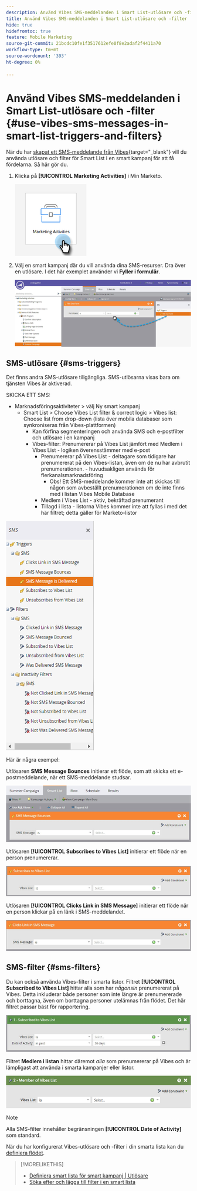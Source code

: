 ```yaml
---
description: Använd Vibes SMS-meddelanden i Smart List-utlösare och -filter - Marketo Docs - Produktdokumentation
title: Använd Vibes SMS-meddelanden i Smart List-utlösare och -filter
hide: true
hidefromtoc: true
feature: Mobile Marketing
source-git-commit: 21bcdc10fe1f3517612efe0f8e2adaf2f4411a70
workflow-type: tm+mt
source-wordcount: '393'
ht-degree: 0%

---
```


# Använd Vibes SMS-meddelanden i Smart List-utlösare och -filter {#use-vibes-sms-messages-in-smart-list-triggers-and-filters}

När du har [skapat ett SMS-meddelande från Vibes](/help/marketo/product-docs/mobile-marketing/vibes-sms-messages/create-a-vibes-sms-message.md){target="_blank"} vill du använda utlösare och filter för Smart List i en smart kampanj för att få fördelarna. Så här gör du.

1. Klicka på **[!UICONTROL Marketing Activities]** i Min Marketo.

   ![](assets/use-vibes-sms-messages-in-smart-list-triggers-and-filters-1.png)

1. Välj en smart kampanj där du vill använda dina SMS-resurser. Dra över en utlösare. I det här exemplet använder vi **Fyller i formulär**.

   ![](assets/fills-out-form-pull-over.jpg)

## SMS-utlösare {#sms-triggers}

Det finns andra SMS-utlösare tillgängliga. SMS-utlösarna visas bara om tjänsten Vibes är aktiverad.

SKICKA ETT SMS:

* Marknadsföringsaktiviteter > välj Ny smart kampanj
   * Smart List > Choose Vibes List filter &amp; correct logic > Vibes list: Choose list from drop-down (lista över mobila databaser som synkroniseras från Vibes-plattformen)
      * Kan förfina segmenteringen och använda SMS och e-postfilter och utlösare i en kampanj
      * Vibes-filter: Prenumererar på Vibes List jämfört med Medlem i Vibes List - logiken överensstämmer med e-post
         * Prenumererar på Vibes List - deltagare som tidigare har prenumererat på den Vibes-listan, även om de nu har avbrutit prenumerationen.  - huvudsakligen används för flerkanalsmarknadsföring
            * Obs! Ett SMS-meddelande kommer inte att skickas till någon som avbeställt prenumerationen om de inte finns med i listan Vibes Mobile Database
         * Medlem i Vibes List - aktiv, bekräftad prenumerant
         * Tillagd i lista - listorna Vibes kommer inte att fyllas i med det här filtret; detta gäller för Marketo-listor

![](assets/new-sms-search2.png)

Här är några exempel:

Utlösaren **SMS Message Bounces** initierar ett flöde, som att skicka ett e-postmeddelande, när ett SMS-meddelande studsar.

![](assets/sms-message-bounces-real.jpg)

Utlösaren **[!UICONTROL Subscribes to Vibes List]** initierar ett flöde när en person prenumererar.

![](assets/subscribes-to-vibes-list-real.jpg)

Utlösaren **[!UICONTROL Clicks Link in SMS Message]** initierar ett flöde när en person klickar på en länk i SMS-meddelandet.

![](assets/clicks-link-in-sms-message.jpg)

## SMS-filter {#sms-filters}

Du kan också använda Vibes-filter i smarta listor. Filtret **[!UICONTROL Subscribed to Vibes List]** hittar alla som har *någonsin* prenumererat på Vibes. Detta inkluderar både personer som inte längre är prenumererade och borttagna, även om borttagna personer utelämnas från flödet. Det här filtret passar bäst för rapportering.

![](assets/subscribed-to-vibes-list-filter-real.jpg)

Filtret **Medlem i listan** hittar däremot *alla* som prenumererar på Vibes och är lämpligast att använda i smarta kampanjer eller listor.

![](assets/image001.png)

>[!NOTE]
>
>Alla SMS-filter innehåller begränsningen **[!UICONTROL Date of Activity]** som standard.

När du har konfigurerat Vibes-utlösare och -filter i din smarta lista kan du [definiera flödet](/help/marketo/product-docs/mobile-marketing/vibes-sms-messages/add-a-flow-step-for-sms.md).

>[!MORELIKETHIS]
>
>* [Definiera smart lista för smart kampanj | Utlösare ](/help/marketo/product-docs/core-marketo-concepts/smart-campaigns/creating-a-smart-campaign/define-smart-list-for-smart-campaign-trigger.md)
>* [Söka efter och lägga till filter i en smart lista](/help/marketo/product-docs/core-marketo-concepts/smart-lists-and-static-lists/creating-a-smart-list/find-and-add-filters-to-a-smart-list.md)
